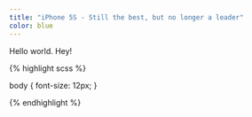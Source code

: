 ```yaml
---
title: "iPhone 5S - Still the best, but no longer a leader"
color: blue
---
```


Hello world. Hey!

{% highlight scss %}

body { font-size: 12px; }

{% endhighlight %}